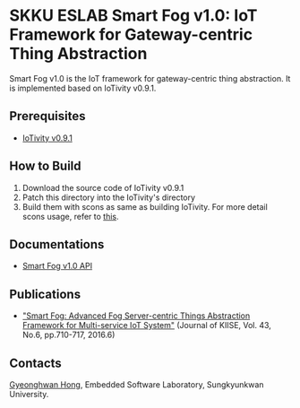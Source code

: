 # SKKU ESLAB Smart Fog v1.0: IoT Framework for Gateway-centric Thing Abstraction

Smart Fog v1.0 is the IoT framework for gateway-centric thing abstraction. It is implemented based on IoTivity v0.9.1.

## Prerequisites
- [IoTivity v0.9.1](http://iotivity.org)

## How to Build
1. Download the source code of IoTivity v0.9.1
2. Patch this directory into the IoTivity's directory
3. Build them with scons as same as building IoTivity. For more detail scons usage, refer to [this](https://wiki.iotivity.org/build_for_your_system).

## Documentations
- [Smart Fog v1.0 API](docs/Smart-Fog-v1.0-API-reference.docx)

## Publications
- ["Smart Fog: Advanced Fog Server-centric Things Abstraction Framework for Multi-service IoT System"](http://kiise.or.kr/e_journal/2016/6/JOK/pdf/13.pdf) (Journal of KIISE, Vol. 43, No.6, pp.710-717, 2016.6)

## Contacts
[Gyeonghwan Hong](redc7328@skku.edu), Embedded Software Laboratory, Sungkyunkwan University.
